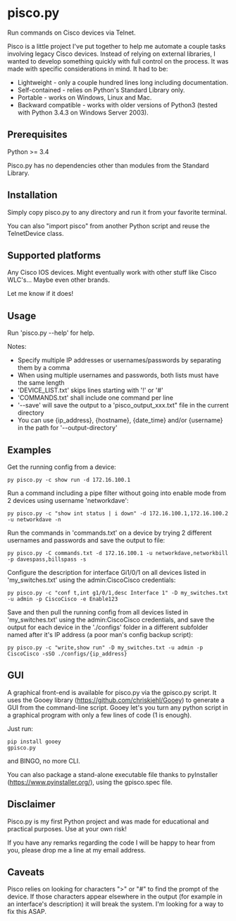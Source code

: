 # pisco.py

Run commands on Cisco devices via Telnet.

Pisco is a little project I've put together to help me automate a couple tasks involving legacy Cisco devices. 
Instead of relying on external libraries, I wanted to develop something quickly with full control on the process.
It was made with specific considerations in mind. It had to be:

- Lightweight - only a couple hundred lines long including documentation.
- Self-contained - relies on Python's Standard Library only.
- Portable - works on Windows, Linux and Mac.
- Backward compatible - works with older versions of Python3 (tested with Python 3.4.3 on Windows Server 2003).
  


## Prerequisites

Python >= 3.4

Pisco.py has no dependencies other than modules from the Standard Library.
  


## Installation

Simply copy pisco.py to any directory and run it from your favorite terminal.

You can also "import pisco" from another Python script and reuse the TelnetDevice class.
  


## Supported platforms

Any Cisco IOS devices. Might eventually work with other stuff like Cisco WLC's... Maybe even other brands.

Let me know if it does!
  

## Usage

Run 'pisco.py --help' for help.

Notes:
- Specify multiple IP addresses or usernames/passwords by separating them by a comma
- When using multiple usernames and passwords, both lists must have the same length
- 'DEVICE_LIST.txt' skips lines starting with '!' or '#'
- 'COMMANDS.txt' shall include one command per line
- '--save' will save the output to a 'pisco_output_xxx.txt" file in the current directory
- You can use {ip_address}, {hostname}, {date_time} and/or {username} in the path for '--output-directory'


## Examples

Get the running config from a device:
```
py pisco.py -c show run -d 172.16.100.1
```
Run a command including a pipe filter without going into enable mode from 2 devices using username 'networkdave':
```
py pisco.py -c "show int status | i down" -d 172.16.100.1,172.16.100.2 -u networkdave -n
```
Run the commands in 'commands.txt' on a device by trying 2 different usernames and passwords and save the output to file:
```
py pisco.py -C commands.txt -d 172.16.100.1 -u networkdave,networkbill -p davespass,billspass -s
```
Configure the description for interface Gi1/0/1 on all devices listed in 'my_switches.txt' using the admin:CiscoCisco credentials:
```
py pisco.py -c "conf t,int g1/0/1,desc Interface 1" -D my_switches.txt -u admin -p CiscoCisco -e Enable123
```
Save and then pull the running config from all devices listed in 'my_switches.txt' using the admin:CiscoCisco credentials, and save the output for each device in the './configs' folder in a different subfolder named after it's IP address (a poor man's config backup script):
```
py pisco.py -c "write,show run" -D my_switches.txt -u admin -p CiscoCisco -sSO ./configs/{ip_address}
```
 
 
## GUI

A graphical front-end is available for pisco.py via the gpisco.py script. It uses the Gooey library (https://github.com/chriskiehl/Gooey) to generate a GUI from the command-line script. Gooey let's you turn any python script in a graphical program with only a few lines of code (1 is enough).

Just run:

```
pip install gooey
gpisco.py
```

and BINGO, no more CLI.

You can also package a stand-alone executable file thanks to pyInstaller (https://www.pyinstaller.org/), using the gpisco.spec file.


## Disclaimer

Pisco.py is my first Python project and was made for educational and practical purposes. Use at your own risk!

If you have any remarks regarding the code I will be happy to hear from you, please drop me a line at my email address.


## Caveats

Pisco relies on looking for characters ">" or "#" to find the prompt of the device. If those characters appear elsewhere in the output (for example in an interface's description) it will break the system. I'm looking for a way to fix this ASAP.

